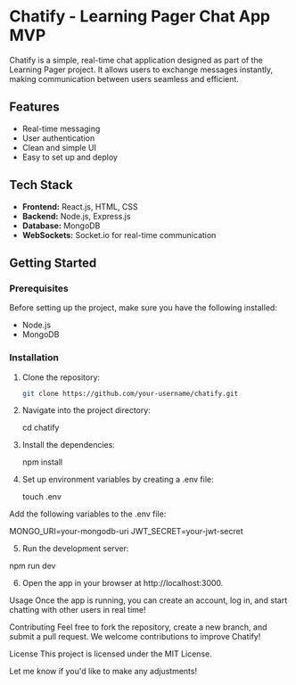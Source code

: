 # Chatify - Learning Pager Chat App MVP

Chatify is a simple, real-time chat application designed as part of the Learning Pager project. It allows users to exchange messages instantly, making communication between users seamless and efficient.

## Features

- Real-time messaging
- User authentication
- Clean and simple UI
- Easy to set up and deploy

## Tech Stack

- **Frontend:** React.js, HTML, CSS
- **Backend:** Node.js, Express.js
- **Database:** MongoDB
- **WebSockets:** Socket.io for real-time communication

## Getting Started

### Prerequisites

Before setting up the project, make sure you have the following installed:

- Node.js
- MongoDB

### Installation

1. Clone the repository:

   ```bash
   git clone https://github.com/your-username/chatify.git

2. Navigate into the project directory:
   
   cd chatify

3. Install the dependencies:
   
   npm install

4. Set up environment variables by creating a .env file:

   touch .env

Add the following variables to the .env file:

MONGO_URI=your-mongodb-uri
JWT_SECRET=your-jwt-secret

5. Run the development server:

  npm run dev

6. Open the app in your browser at http://localhost:3000.

Usage
Once the app is running, you can create an account, log in, and start chatting with other users in real time!

Contributing
Feel free to fork the repository, create a new branch, and submit a pull request. We welcome contributions to improve Chatify!

License
This project is licensed under the MIT License.


Let me know if you'd like to make any adjustments!
